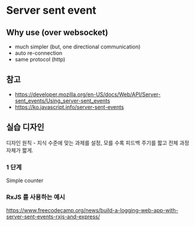 # Server sent event

## Why use (over websocket)
- much simpler (but, one directional communication)
- auto re-connection 
- same protocol (http)

## 참고
- https://developer.mozilla.org/en-US/docs/Web/API/Server-sent_events/Using_server-sent_events
- https://ko.javascript.info/server-sent-events

## 실습 디자인

디자인 원칙 - 지식 수준에 맞는 과제를 설정, 모를 수록 피드백 주기를 짧고 전체 과정 자체가 짧게.

### 1 단계 
Simple counter

### RxJS 를 사용하는 예시 
https://www.freecodecamp.org/news/build-a-logging-web-app-with-server-sent-events-rxjs-and-express/
